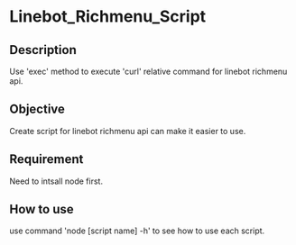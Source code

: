 # Linebot_Richmenu_Script
## Description
Use 'exec' method to execute 'curl' relative command for linebot richmenu api.

## Objective
Create script for linebot richmenu api can make it easier to use.

## Requirement
Need to intsall node first.

## How to use
use command 'node [script name] -h'
to see how to use each script.

